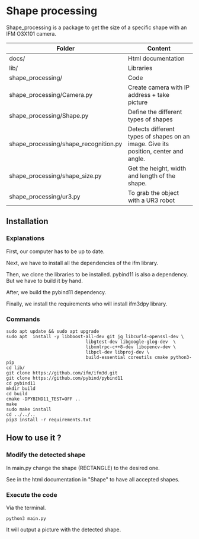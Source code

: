 # Shape processing

Shape_processing is a package to get the size of a specific shape with an IFM O3X101 camera.


| Folder                                | Content                                                                               |
|---------------------------------------|---------------------------------------------------------------------------------------|
| docs/                                 | Html documentation                                                                    |
| lib/                                  | Libraries                                                                             |
| shape_processing/                     | Code                                                                                  |
| shape_processing/Camera.py            | Create camera with IP address + take picture                                          |
| shape_processing/Shape.py             | Define the different types of shapes                                                  |
| shape_processing/shape_recognition.py | Detects different types of shapes on an image. Give its position, center and angle.   |
| shape_processing/shape_size.py        | Get the height, width and length of the shape.                                        |
| shape_processing/ur3.py               | To grab the object with a UR3 robot                                                   |


## Installation

### Explanations

First, our computer has to be up to date.

Next, we have to install all the dependencies of the ifm library. 

Then, we clone  the libraries to be installed. pybind11 is also a dependency. But we have to build it by hand.

After, we build the pybind11 dependency.

Finally, we install the requirements who will install ifm3dpy library.

### Commands
```
sudo apt update && sudo apt upgrade
sudo apt  install -y libboost-all-dev git jq libcurl4-openssl-dev \
                              libgtest-dev libgoogle-glog-dev  \
                              libxmlrpc-c++8-dev libopencv-dev \
                              libpcl-dev libproj-dev \
                              build-essential coreutils cmake python3-pip
cd lib/
git clone https://github.com/ifm/ifm3d.git
git clone https://github.com/pybind/pybind11
cd pybind11
mkdir build
cd build
cmake -DPYBIND11_TEST=OFF ..
make
sudo make install
cd ../../..
pip3 install -r requirements.txt
```

## How to use it ?

### Modify the detected shape

In main.py change the shape (RECTANGLE) to the desired one.

See in the html documentation in "Shape" to have all accepted shapes.


### Execute the code
Via the terminal.

```
python3 main.py
```

It will output a picture with the detected shape.

